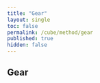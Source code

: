 ```yaml
---
title: "Gear"
layout: single
toc: false
permalink: /cube/method/gear
published: true
hidden: false
---
```


<head>
  <base target="_blank">
</head>



## Gear
